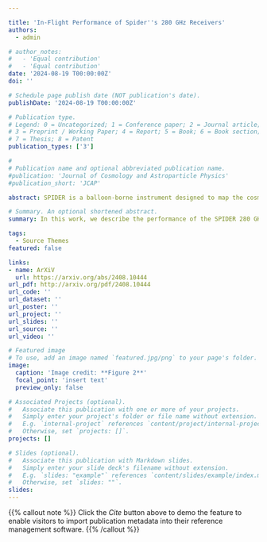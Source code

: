 ```yaml
---

title: 'In-Flight Performance of Spider''s 280 GHz Receivers'
authors: 
  - admin

# author_notes:
#   - 'Equal contribution'
#   - 'Equal contribution'
date: '2024-08-19 T00:00:00Z'
doi: ''

# Schedule page publish date (NOT publication's date).
publishDate: '2024-08-19 T00:00:00Z'

# Publication type.
# Legend: 0 = Uncategorized; 1 = Conference paper; 2 = Journal article;
# 3 = Preprint / Working Paper; 4 = Report; 5 = Book; 6 = Book section;
# 7 = Thesis; 8 = Patent
publication_types: ['3']

#
# Publication name and optional abbreviated publication name.
#publication: 'Journal of Cosmology and Astroparticle Physics'
#publication_short: 'JCAP'

abstract: SPIDER is a balloon-borne instrument designed to map the cosmic microwave background at degree-angular scales in the presence of Galactic foregrounds. SPIDER has mapped a large sky area in the Southern Hemisphere using more than 2000 transition-edge sensors (TESs) during two NASA Long Duration Balloon flights above the Antarctic continent. During its first flight in January 2015, SPIDER observed in the 95 GHz and 150 GHz frequency bands, setting constraints on the B-mode signature of primordial gravitational waves. Its second flight in the 2022-23 season added new receivers at 280 GHz, each using an array of TESs coupled to the sky through feedhorns formed from stacks of silicon wafers. These receivers are optimized to produce deep maps of polarized Galactic dust emission over a large sky area, providing a unique data set with lasting value to the field. In this work, we describe the instrument's performance during SPIDER's second flight.

# Summary. An optional shortened abstract.
summary: In this work, we describe the performance of the SPIDER 280 GHz receivers during a balloon-borne flight from Antarctica in 2022-23.

tags:
  - Source Themes
featured: false

links:
- name: ArXiV
  url: https://arxiv.org/abs/2408.10444
url_pdf: http://arxiv.org/pdf/2408.10444
url_code: ''
url_dataset: ''
url_poster: ''
url_project: ''
url_slides: ''
url_source: ''
url_video: ''

# Featured image
# To use, add an image named `featured.jpg/png` to your page's folder.
image:
  caption: 'Image credit: **Figure 2**'
  focal_point: 'insert text'
  preview_only: false

# Associated Projects (optional).
#   Associate this publication with one or more of your projects.
#   Simply enter your project's folder or file name without extension.
#   E.g. `internal-project` references `content/project/internal-project/index.md`.
#   Otherwise, set `projects: []`.
projects: []

# Slides (optional).
#   Associate this publication with Markdown slides.
#   Simply enter your slide deck's filename without extension.
#   E.g. `slides: "example"` references `content/slides/example/index.md`.
#   Otherwise, set `slides: ""`.
slides:
---
```


{{% callout note %}}
Click the _Cite_ button above to demo the feature to enable visitors to import publication metadata into their reference management software.
{{% /callout %}}

<!-- Supplementary notes can be added here, including [code and math](https://wowchemy.com/docs/content/writing-markdown-latex/). -->
